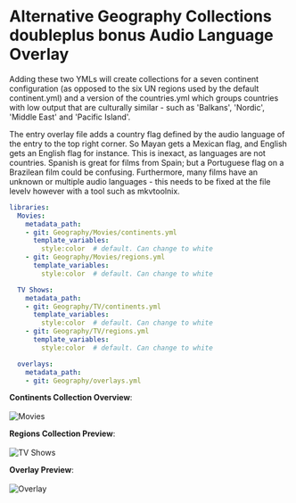 # Alternative Geography Collections doubleplus bonus Audio Language Overlay

Adding these two YMLs will create collections for a seven continent configuration (as opposed to the six UN regions used by the default continent.yml) and a version of the countries.yml which groups countries with low output that are culturally similar - such as 'Balkans', 'Nordic', 'Middle East' and 'Pacific Island'.

The entry overlay file adds a country flag defined by the audio language of the entry to the top right corner. So Mayan gets a Mexican flag, and English gets an English flag for instance. This is inexact, as languages are not countries. Spanish is great for films from Spain; but a Portuguese flag on a Brazilean film could be confusing. Furthermore, many films have an unknown or multiple audio languages - this needs to be fixed at the file levelv however with a tool such as mkvtoolnix.

```yaml
libraries:
  Movies:
    metadata_path:
    - git: Geography/Movies/continents.yml
      template_variables:
        style:color  # default. Can change to white
    - git: Geography/Movies/regions.yml
      template_variables:
        style:color  # default. Can change to white

  TV Shows:
    metadata_path:
    - git: Geography/TV/continents.yml
      template_variables:
        style:color  # default. Can change to white
    - git: Geography/TV/regions.yml
      template_variables:
        style:color  # default. Can change to white

  overlays:
    metadata_path:
    - git: Geography/overlays.yml
```

**Continents Collection Overview**: <br><br>
![Movies](https://i.imgur.com/WdZSatA.png)
<br>

**Regions Collection Preview**: <br><br>
![TV Shows](https://i.imgur.com/IhRoyCk.png)
<br>

**Overlay Preview**: <br><br>
![Overlay](https://i.imgur.com/HvmI1Lb.jpg)
<br>
